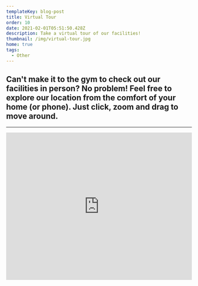 ```yaml
---
templateKey: blog-post
title: Virtual Tour
order: 10
date: 2021-02-01T05:51:50.428Z
description: Take a virtual tour of our facilities!
thumbnail: /img/virtual-tour.jpg
home: true
tags:
  - Other
---
```




## Can't make it to the gym to check out our facilities in person? No problem! Feel free to explore our location from the comfort of your home (or phone). Just click, zoom and drag to move around.




---





<iframe width="100%" height="400" src="https://tour.metareal.com/apps/player?asset=31e6f748-70d1-414b-9653-8d6026ad491e" frameborder="0" allow="xr-spatial-tracking; accelerometer; magnetometer; gyroscope" allowvr="yes" allowfullscreen="yes"></iframe>
